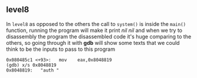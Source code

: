 ## level8
In `level8` as opposed to the others the call to `system()` is inside the `main()` function, running the program will make it print *nil nil* and when we try to disassembly the program the disassembled code it's huge comparing to the others, so going through it with __gdb__ will show  some texts that we could think to be the inputs to pass to this program<br>
```
0x080485c1 <+93>:	mov    eax,0x8048819
(gdb) x/s 0x8048819
0x8048819:	 "auth "
```
